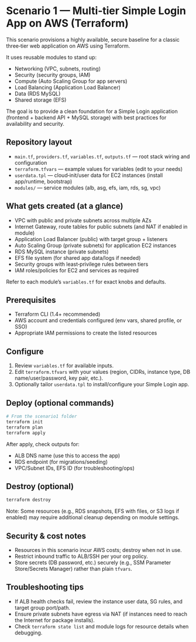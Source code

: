 # Scenario 1 — Multi‑tier Simple Login App on AWS (Terraform)

This scenario provisions a highly available, secure baseline for a classic three‑tier web application on AWS using Terraform.

It uses reusable modules to stand up:
- Networking (VPC, subnets, routing)
- Security (security groups, IAM)
- Compute (Auto Scaling Group for app servers)
- Load Balancing (Application Load Balancer)
- Data (RDS MySQL)
- Shared storage (EFS)

The goal is to provide a clean foundation for a Simple Login application (frontend + backend API + MySQL storage) with best practices for availability and security.

## Repository layout

- `main.tf`, `providers.tf`, `variables.tf`, `outputs.tf` — root stack wiring and configuration
- `terraform.tfvars` — example values for variables (edit to your needs)
- `userdata.tpl` — cloud‑init/user data for EC2 instances (install app/runtime, bootstrap)
- `modules/` — service modules (alb, asg, efs, iam, rds, sg, vpc)

## What gets created (at a glance)

- VPC with public and private subnets across multiple AZs
- Internet Gateway, route tables for public subnets (and NAT if enabled in module)
- Application Load Balancer (public) with target group + listeners
- Auto Scaling Group (private subnets) for application EC2 instances
- RDS MySQL instance (private subnets)
- EFS file system (for shared app data/logs if needed)
- Security groups with least‑privilege rules between tiers
- IAM roles/policies for EC2 and services as required

Refer to each module’s `variables.tf` for exact knobs and defaults.

## Prerequisites

- Terraform CLI (1.4+ recommended)
- AWS account and credentials configured (env vars, shared profile, or SSO)
- Appropriate IAM permissions to create the listed resources

## Configure

1) Review `variables.tf` for available inputs.
2) Edit `terraform.tfvars` with your values (region, CIDRs, instance type, DB name/user/password, key pair, etc.).
3) Optionally tailor `userdata.tpl` to install/configure your Simple Login app.

## Deploy (optional commands)

```sh
# From the scenario1 folder
terraform init
terraform plan
terraform apply
```

After apply, check outputs for:
- ALB DNS name (use this to access the app)
- RDS endpoint (for migrations/seeding)
- VPC/Subnet IDs, EFS ID (for troubleshooting/ops)

## Destroy (optional)

```sh
terraform destroy
```

Note: Some resources (e.g., RDS snapshots, EFS with files, or S3 logs if enabled) may require additional cleanup depending on module settings.

## Security & cost notes

- Resources in this scenario incur AWS costs; destroy when not in use.
- Restrict inbound traffic to ALB/SSH per your org policy.
- Store secrets (DB password, etc.) securely (e.g., SSM Parameter Store/Secrets Manager) rather than plain `tfvars`.

## Troubleshooting tips

- If ALB health checks fail, review the instance user data, SG rules, and target group port/path.
- Ensure private subnets have egress via NAT (if instances need to reach the Internet for package installs).
- Check `terraform state list` and module logs for resource details when debugging.
